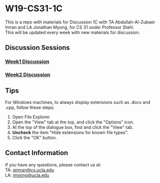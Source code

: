 # W19-CS31-1C

This is a repo with materials for Discussion 1C with TA Abdullah-Al-Zubaer Imran and LA Jonathan Myong, for CS 31 under Professor Stahl.  
This will be updated every week with new materials for discussion.


## Discussion Sessions

### <a href = "http://web.cs.ucla.edu/~aimran/winter19_cs31_w1.pdf">Week1 Discussion</a>
### <a href = "http://web.cs.ucla.edu/~aimran/winter19_cs31_w2.pdf">Week2 Discussion</a>


## Tips

For Windows machines, to always display extensions such as .docx and .cpp, follow these steps:
1. Open File Explorer.
2. Open the "View" tab at the top, and click the "Options" icon.
3. At the top of the dialogue box, find and click the "View" tab.
4. **Uncheck** the item "Hide extensions for known file types".
5. Click the "OK" button.


## Contact Information

If you have any questions, please contact us at:  
TA: aimran@cs.ucla.edu  
LA: jmyong@ucla.edu